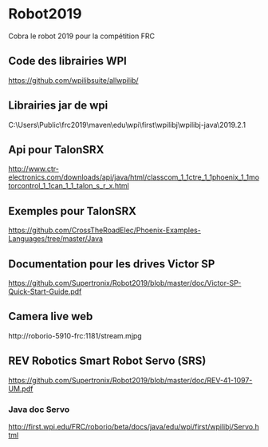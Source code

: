 # Robot2019
Cobra le robot 2019 pour la compétition FRC

## Code des librairies WPI
https://github.com/wpilibsuite/allwpilib/

## Librairies jar de wpi
C:\Users\Public\frc2019\maven\edu\wpi\first\wpilibj\wpilibj-java\2019.2.1

## Api pour TalonSRX
http://www.ctr-electronics.com/downloads/api/java/html/classcom_1_1ctre_1_1phoenix_1_1motorcontrol_1_1can_1_1_talon_s_r_x.html

## Exemples pour TalonSRX
https://github.com/CrossTheRoadElec/Phoenix-Examples-Languages/tree/master/Java 

## Documentation pour les drives Victor SP
https://github.com/Supertronix/Robot2019/blob/master/doc/Victor-SP-Quick-Start-Guide.pdf

## Camera live web
http://roborio-5910-frc:1181/stream.mjpg

## REV Robotics Smart Robot Servo (SRS) 
https://github.com/Supertronix/Robot2019/blob/master/doc/REV-41-1097-UM.pdf

### Java doc Servo
http://first.wpi.edu/FRC/roborio/beta/docs/java/edu/wpi/first/wpilibj/Servo.html
